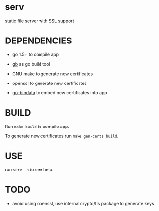 # serv
static file server with SSL support

# DEPENDENCIES

* go 1.5+ to compile app
* [gb](https://github.com/constabulary/gb) as go build tool

* GNU make to generate new certificates
* openssl to generate new certificates
* [go-bindata](https://github.com/jteeuwen/go-bindata) to embed new certificates into app

# BUILD

Run `make build` to compile app.

To generate new certificates run `make gen-certs build`.

# USE

run `serv -h` to see help.

# TODO

* avoid using openssl, use internal crypto/tls package to generate keys
